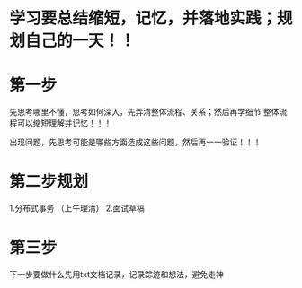 # 学习要总结缩短，记忆，并落地实践；规划自己的一天！！


# 第一步
先思考哪里不懂，思考如何深入，先弄清整体流程、关系；然后再学细节
整体流程可以缩短理解并记忆！！！

出现问题，先思考可能是哪些方面造成这些问题，然后再一一验证！！！

# 第二步规划
1.分布式事务 （上午理清）
2.面试草稿

# 第三步
下一步要做什么先用txt文档记录，记录踪迹和想法，避免走神
